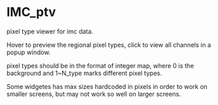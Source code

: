 # IMC_ptv
pixel type viewer for imc data.

Hover to preview the regional pixel types, click to view all channels in a popup window.

pixel types should be in the format of integer map, where 0 is the background and 1~N_type marks different pixel types.

Some widgetes has max sizes hardcoded in pixels in order to work on smaller screens, but may not work so well on larger screens.
